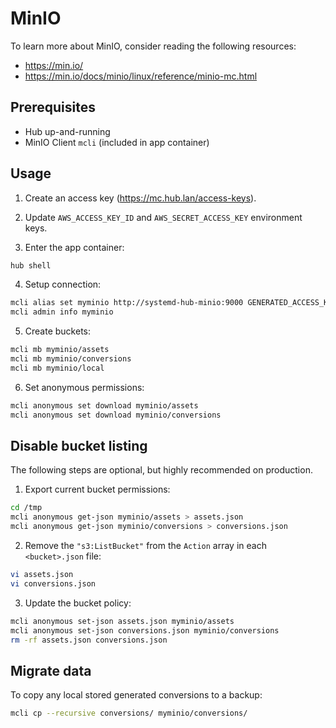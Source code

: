 # MinIO

To learn more about MinIO, consider reading the following resources:

- <https://min.io/>
- <https://min.io/docs/minio/linux/reference/minio-mc.html>

## Prerequisites

- Hub up-and-running
- MinIO Client `mcli` (included in app container)

## Usage

1. Create an access key (<https://mc.hub.lan/access-keys>).

2. Update `AWS_ACCESS_KEY_ID` and `AWS_SECRET_ACCESS_KEY` environment keys.

3. Enter the app container:

```bash
hub shell
```

4. Setup connection:

```bash
mcli alias set myminio http://systemd-hub-minio:9000 GENERATED_ACCESS_KEY
mcli admin info myminio
```

5. Create buckets:

```bash
mcli mb myminio/assets
mcli mb myminio/conversions
mcli mb myminio/local
```

6. Set anonymous permissions:

```bash
mcli anonymous set download myminio/assets
mcli anonymous set download myminio/conversions
```

## Disable bucket listing

The following steps are optional, but highly recommended on production.

1. Export current bucket permissions:

```bash
cd /tmp
mcli anonymous get-json myminio/assets > assets.json
mcli anonymous get-json myminio/conversions > conversions.json
```

2. Remove the `"s3:ListBucket"` from the `Action` array in each `<bucket>.json` file:

```bash
vi assets.json
vi conversions.json
```

3. Update the bucket policy:

```bash
mcli anonymous set-json assets.json myminio/assets
mcli anonymous set-json conversions.json myminio/conversions
rm -rf assets.json conversions.json
```

## Migrate data

To copy any local stored generated conversions to a backup:

```bash
mcli cp --recursive conversions/ myminio/conversions/
```
